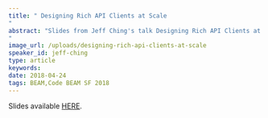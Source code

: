 ```yaml
---
title: " Designing Rich API Clients at Scale
"
abstract: "Slides from Jeff Ching's talk Designing Rich API Clients at Scale - Code BEAM SF 2018
"
image_url: /uploads/designing-rich-api-clients-at-scale
speaker_id: jeff-ching
type: article
keywords: 
date: 2018-04-24
tags: BEAM,Code BEAM SF 2018
---
```

Slides available <a href="/uploads/media/default/0001/01/963fe7faf36ffffbf64f7c1b4389ce7b7e4937e1.pdf" target="_blank">HERE</a>.
